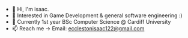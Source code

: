 - 👋 Hi, I'm isaac.
- 👀 Interested in Game Development & general software engineering :)
- 🌱 Currently 1st year BSc Computer Science @ Cardiff University
- 📫 Reach me -> Email: ecclestonisaac122@gmail.com
